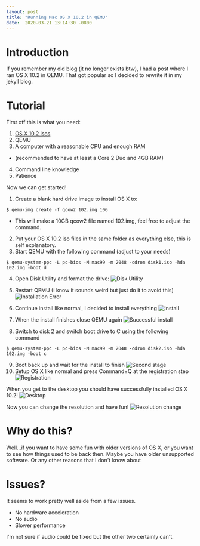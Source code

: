 ```yaml
---
layout:	post
title: "Running Mac OS X 10.2 in QEMU"
date:  2020-03-21 13:14:30 -0800
---
```

# **Introduction**
If you remember my old blog (it no longer exists btw), I had a post where I ran OS X 10.2 in QEMU. That got popular so I decided to rewrite it in my jekyll blog.

# **Tutorial**
First off this is what you need:
 1. [OS X 10.2 isos](https://winworldpc.com/product/mac-os-x/102)
 2. QEMU
 3. A computer with a reasonable CPU and enough RAM
   * (recommended to have at least a Core 2 Duo and 4GB RAM)
 4. Command line knowledge
 5. Patience
   
Now we can get started!
1. Create a blank hard drive image to install OS X to:
  ```
  $ qemu-img create -f qcow2 102.img 10G
  ```
  * This will make a 10GB qcow2 file named 102.img, feel free to adjust the command.
2. Put your OS X 10.2 iso files in the same folder as everything else, this is self explanatory.
3. Start QEMU with the following command (adjust to your needs)
  ```
  $ qemu-system-ppc -L pc-bios -M mac99 -m 2048 -cdrom disk1.iso -hda 102.img -boot d
  ```
4. Open Disk Utility and format the drive:
  ![Disk Utility](/assets/osx-ppc-qemu/Screenshot_20200320_212618.png)
5. Restart QEMU (I know it sounds weird but just do it to avoid this)
  ![Installation Error](/assets/osx-ppc-qemu/Screenshot_20200320_212817.png)
6. Continue install like normal, I decided to install everything
  ![Install](/assets/osx-ppc-qemu/Screenshot_20200320_212725.png)
7. When the install finishes close QEMU again
   ![Successful install](/assets/osx-ppc-qemu/Screenshot_20200320_214408.png)

8. Switch to disk 2 and switch boot drive to C using the following command
  ```
  $ qemu-system-ppc -L pc-bios -M mac99 -m 2048 -cdrom disk2.iso -hda 102.img -boot c
  ```
9. Boot back up and wait for the install to finish
  ![Second stage](/assets/osx-ppc-qemu/Screenshot_20200320_221232.png)
10. Setup OS X like normal and press Command+Q at the registration step
  ![Registration](/assets/osx-ppc-qemu/Screenshot_20200320_221920.png)

When you get to the desktop you should have successfully installed OS X 10.2!
  ![Desktop](/assets/osx-ppc-qemu/Screenshot_20200320_222111.png)

Now you can change the resolution and have fun!
  ![Resolution change](/assets/osx-ppc-qemu/Screenshot_20200320_222457.png)

# **Why do this?**
Well...if you want to have some fun with older versions of OS X, or you want to see how things used to be back then. Maybe you have older unsupported software. Or any other reasons that I don't know about

# **Issues?**
It seems to work pretty well aside from a few issues.
* No hardware acceleration
* No audio
* Slower performance

I'm not sure if audio could be fixed but the other two certainly can't.
